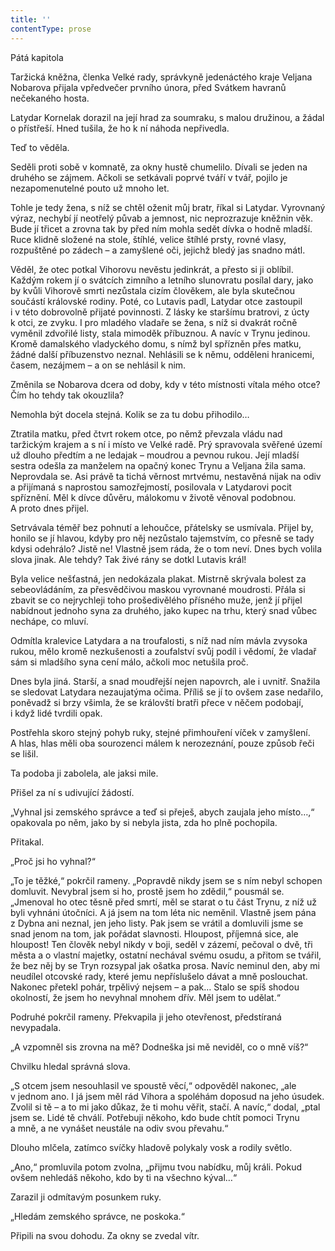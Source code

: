 ```yaml
---
title: ''
contentType: prose
---
```


Pátá kapitola

  

Taržická kněžna, členka Velké rady, správkyně jedenáctého kraje Veljana Nobarova přijala vpředvečer prvního února, před Svátkem havranů nečekaného hosta.

Latydar Kornelak dorazil na její hrad za soumraku, s malou družinou, a žádal o přístřeší. Hned tušila, že ho k ní náhoda nepřivedla.

Teď to věděla.

Seděli proti sobě v komnatě, za okny hustě chumelilo. Dívali se jeden na druhého se zájmem. Ačkoli se setkávali poprvé tváří v tvář, pojilo je nezapomenutelné pouto už mnoho let.

Tohle je tedy žena, s níž se chtěl oženit můj bratr, říkal si Latydar. Vyrovnaný výraz, nechybí jí neotřelý půvab a jemnost, nic neprozrazuje kněžnin věk. Bude jí třicet a zrovna tak by před ním mohla sedět dívka o hodně mladší. Ruce klidně složené na stole, štíhlé, velice štíhlé prsty, rovné vlasy, rozpuštěné po zádech – a zamyšlené oči, jejichž bledý jas snadno mátl.

Věděl, že otec potkal Vihorovu nevěstu jedinkrát, a přesto si ji oblíbil. Každým rokem jí o svátcích zimního a letního slunovratu posílal dary, jako by kvůli Vihorově smrti nezůstala cizím člověkem, ale byla skutečnou součástí královské rodiny. Poté, co Lutavis padl, Latydar otce zastoupil i v této dobrovolně přijaté povinnosti. Z lásky ke staršímu bratrovi, z úcty k otci, ze zvyku. I pro mladého vladaře se žena, s níž si dvakrát ročně vyměnil zdvořilé listy, stala mimoděk příbuznou. A navíc v Trynu jedinou. Kromě damalského vladyckého domu, s nímž byl spřízněn přes matku, žádné další příbuzenstvo neznal. Nehlásili se k němu, odděleni hranicemi, časem, nezájmem – a on se nehlásil k nim.

Změnila se Nobarova dcera od doby, kdy v této místnosti vítala mého otce? Čím ho tehdy tak okouzlila?

Nemohla být docela stejná. Kolik se za tu dobu přihodilo…

Ztratila matku, před čtvrt rokem otce, po němž převzala vládu nad taržickým krajem a s ní i místo ve Velké radě. Prý spravovala svěřené území už dlouho předtím a ne ledajak – moudrou a pevnou rukou. Její mladší sestra odešla za manželem na opačný konec Trynu a Veljana žila sama. Neprovdala se. Asi právě ta tichá věrnost mrtvému, nestavěná nijak na odiv a přijímaná s naprostou samozřejmostí, posilovala v Latydarovi pocit spříznění. Měl k dívce důvěru, málokomu v životě věnoval podobnou. A proto dnes přijel.

Setrvávala téměř bez pohnutí a lehoučce, přátelsky se usmívala. Přijel by, honilo se jí hlavou, kdyby pro něj nezůstalo tajemstvím, co přesně se tady kdysi odehrálo? Jistě ne! Vlastně jsem ráda, že o tom neví. Dnes bych volila slova jinak. Ale tehdy? Tak živé rány se dotkl Lutavis král!

Byla velice nešťastná, jen nedokázala plakat. Mistrně skrývala bolest za sebeovládáním, za přesvědčivou maskou vyrovnané moudrosti. Přála si zbavit se co nejrychleji toho prošedivělého přísného muže, jenž jí přijel nabídnout jednoho syna za druhého, jako kupec na trhu, který snad vůbec nechápe, co mluví.

Odmítla kralevice Latydara a na troufalosti, s níž nad ním mávla zvysoka rukou, mělo kromě nezkušenosti a zoufalství svůj podíl i vědomí, že vladař sám si mladšího syna cení málo, ačkoli moc netušila proč.

Dnes byla jiná. Starší, a snad moudřejší nejen napovrch, ale i uvnitř. Snažila se sledovat Latydara nezaujatýma očima. Příliš se jí to ovšem zase nedařilo, poněvadž si brzy všimla, že se královští bratři přece v něčem podobají, i když lidé tvrdili opak.

Postřehla skoro stejný pohyb ruky, stejné přimhouření víček v zamyšlení. A hlas, hlas měli oba sourozenci málem k nerozeznání, pouze způsob řeči se lišil.

Ta podoba ji zabolela, ale jaksi mile.

Přišel za ní s udivující žádostí.

„Vyhnal jsi zemského správce a teď si přeješ, abych zaujala jeho místo…,“ opakovala po něm, jako by si nebyla jista, zda ho plně pochopila.

Přitakal.

„Proč jsi ho vyhnal?“

„To je těžké,“ pokrčil rameny. „Popravdě nikdy jsem se s ním nebyl schopen domluvit. Nevybral jsem si ho, prostě jsem ho zdědil,“ pousmál se. „Jmenoval ho otec těsně před smrtí, měl se starat o tu část Trynu, z níž už byli vyhnáni útočníci. A já jsem na tom léta nic neměnil. Vlastně jsem pána z Dybna ani neznal, jen jeho listy. Pak jsem se vrátil a domluvili jsme se snad jenom na tom, jak pořádat slavnosti. Hloupost, příjemná sice, ale hloupost! Ten člověk nebyl nikdy v boji, seděl v zázemí, pečoval o dvě, tři města a o vlastní majetky, ostatní nechával svému osudu, a přitom se tvářil, že bez něj by se Tryn rozsypal jak ošatka prosa. Navíc neminul den, aby mi neudílel otcovské rady, které jemu nepříslušelo dávat a mně poslouchat. Nakonec přetekl pohár, trpělivý nejsem – a pak… Stalo se spíš shodou okolností, že jsem ho nevyhnal mnohem dřív. Měl jsem to udělat.“

Podruhé pokrčil rameny. Překvapila ji jeho otevřenost, předstíraná nevypadala.

„A vzpomněl sis zrovna na mě? Dodneška jsi mě neviděl, co o mně víš?“

Chvilku hledal správná slova.

„S otcem jsem nesouhlasil ve spoustě věcí,“ odpověděl nakonec, „ale v jednom ano. I já jsem měl rád Vihora a spoléhám doposud na jeho úsudek. Zvolil si tě – a to mi jako důkaz, že ti mohu věřit, stačí. A navíc,“ dodal, „ptal jsem se. Lidé tě chválí. Potřebuji někoho, kdo bude chtít pomoci Trynu a mně, a ne vynášet neustále na odiv svou převahu.“

Dlouho mlčela, zatímco svíčky hladově polykaly vosk a rodily světlo.

„Ano,“ promluvila potom zvolna, „přijmu tvou nabídku, můj králi. Pokud ovšem nehledáš někoho, kdo by ti na všechno kýval…“

Zarazil ji odmítavým posunkem ruky.

„Hledám zemského správce, ne poskoka.“

Připili na svou dohodu. Za okny se zvedal vítr.
